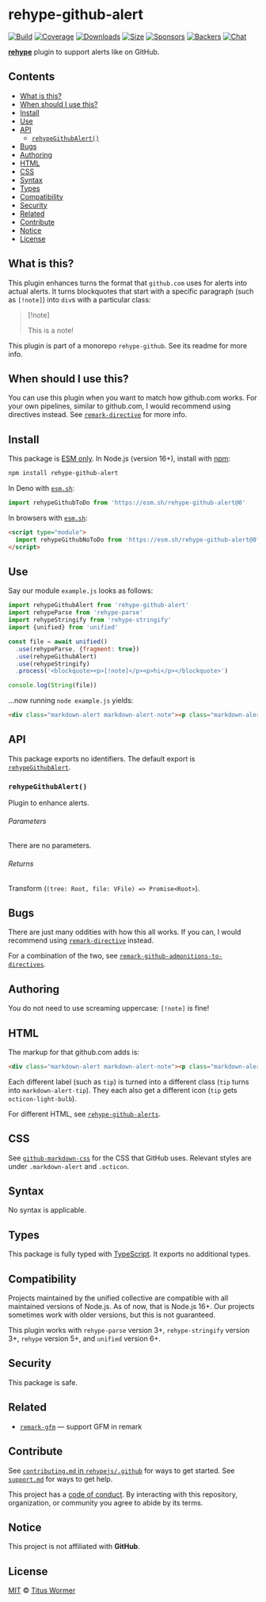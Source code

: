 # rehype-github-alert

[![Build][build-badge]][build]
[![Coverage][coverage-badge]][coverage]
[![Downloads][downloads-badge]][downloads]
[![Size][size-badge]][size]
[![Sponsors][sponsors-badge]][collective]
[![Backers][backers-badge]][collective]
[![Chat][chat-badge]][chat]

**[rehype][]** plugin to support alerts like on GitHub.

## Contents

* [What is this?](#what-is-this)
* [When should I use this?](#when-should-i-use-this)
* [Install](#install)
* [Use](#use)
* [API](#api)
  * [`rehypeGithubAlert()`](#rehypegithubalert)
* [Bugs](#bugs)
* [Authoring](#authoring)
* [HTML](#html)
* [CSS](#css)
* [Syntax](#syntax)
* [Types](#types)
* [Compatibility](#compatibility)
* [Security](#security)
* [Related](#related)
* [Contribute](#contribute)
* [Notice](#notice)
* [License](#license)

## What is this?

This plugin enhances turns the format that `github.com` uses for alerts
into actual alerts.
It turns blockquotes that start with a specific paragraph (such as `[!note]`)
into `div`s with a particular class:

> \[!note]
>
> This is a note!

This plugin is part of a monorepo `rehype-github`.
See its readme for more info.

## When should I use this?

You can use this plugin when you want to match how github.com works.
For your own pipelines,
similar to github.com,
I would recommend using directives instead.
See [`remark-directive`][remark-directive] for more info.

## Install

This package is [ESM only][esm].
In Node.js (version 16+),
install with [npm][]:

```sh
npm install rehype-github-alert
```

In Deno with [`esm.sh`][esmsh]:

```js
import rehypeGithubToDo from 'https://esm.sh/rehype-github-alert@0'
```

In browsers with [`esm.sh`][esmsh]:

```html
<script type="module">
  import rehypeGithubNoToDo from 'https://esm.sh/rehype-github-alert@0?bundle'
</script>
```

## Use

Say our module `example.js` looks as follows:

```js
import rehypeGithubAlert from 'rehype-github-alert'
import rehypeParse from 'rehype-parse'
import rehypeStringify from 'rehype-stringify'
import {unified} from 'unified'

const file = await unified()
  .use(rehypeParse, {fragment: true})
  .use(rehypeGithubAlert)
  .use(rehypeStringify)
  .process('<blockquote><p>[!note]</p><p>hi</p></blockquote>')

console.log(String(file))
```

…now running `node example.js` yields:

```html
<div class="markdown-alert markdown-alert-note"><p class="markdown-alert-title"><svg class="octicon octicon-info mr-2" viewBox="0 0 16 16" version="1.1" width="16" height="16" aria-hidden="true"><path d="M0 8a8 8 0 1 1 16 0A8 8 0 0 1 0 8Zm8-6.5a6.5 6.5 0 1 0 0 13 6.5 6.5 0 0 0 0-13ZM6.5 7.75A.75.75 0 0 1 7.25 7h1a.75.75 0 0 1 .75.75v2.75h.25a.75.75 0 0 1 0 1.5h-2a.75.75 0 0 1 0-1.5h.25v-2h-.25a.75.75 0 0 1-.75-.75ZM8 6a1 1 0 1 1 0-2 1 1 0 0 1 0 2Z"></path></svg>Note</p><p>hi</p></div>
```

## API

This package exports no identifiers.
The default export is
[`rehypeGithubAlert`][api-rehype-github-alert].

### `rehypeGithubAlert()`

Plugin to enhance alerts.

###### Parameters

There are no parameters.

###### Returns

Transform (`(tree: Root, file: VFile) => Promise<Root>`).

## Bugs

There are just many oddities with how this all works.
If you can,
I would recommend using [`remark-directive`][remark-directive] instead.

For a combination of the two,
see
[`remark-github-admonitions-to-directives`][remark-github-admonitions-etc].

## Authoring

You do not need to use screaming uppercase:
`[!note]` is fine!

## HTML

The markup for that github.com adds is:

```html
<div class="markdown-alert markdown-alert-note"><p class="markdown-alert-title"><svg class="octicon octicon-info mr-2" viewBox="0 0 16 16" version="1.1" width="16" height="16" aria-hidden="true"><path d="M0 8a8 8 0 1 1 16 0A8 8 0 0 1 0 8Zm8-6.5a6.5 6.5 0 1 0 0 13 6.5 6.5 0 0 0 0-13ZM6.5 7.75A.75.75 0 0 1 7.25 7h1a.75.75 0 0 1 .75.75v2.75h.25a.75.75 0 0 1 0 1.5h-2a.75.75 0 0 1 0-1.5h.25v-2h-.25a.75.75 0 0 1-.75-.75ZM8 6a1 1 0 1 1 0-2 1 1 0 0 1 0 2Z"></path></svg>Note</p><p>hi</p></div>
```

Each different label (such as `tip`) is turned into a different class
(`tip` turns into `markdown-alert-tip`).
They each also get a different icon (`tip` gets `octicon-light-bulb`).

For different HTML,
see
[`rehype-github-alerts`][rehype-github-alerts].

## CSS

See [`github-markdown-css`][github-markdown-css] for the CSS that GitHub uses.
Relevant styles are under `.markdown-alert` and `.octicon`.

## Syntax

No syntax is applicable.

## Types

This package is fully typed with [TypeScript][].
It exports no additional types.

## Compatibility

Projects maintained by the unified collective are compatible with all maintained
versions of Node.js.
As of now,
that is Node.js 16+.
Our projects sometimes work with older versions,
but this is not guaranteed.

This plugin works with `rehype-parse` version 3+,
`rehype-stringify` version 3+,
`rehype` version 5+,
and `unified` version 6+.

## Security

This package is safe.

## Related

* [`remark-gfm`](https://github.com/remarkjs/remark-gfm)
  — support GFM in remark

## Contribute

See [`contributing.md` in `rehypejs/.github`][contributing] for ways to get
started.
See [`support.md`][support] for ways to get help.

This project has a [code of conduct][coc].
By interacting with this repository,
organization,
or community you agree to abide by its terms.

## Notice

This project is not affiliated with **GitHub**.

## License

[MIT][license] © [Titus Wormer][author]

<!-- Definitions -->

[build-badge]: https://github.com/rehypejs/rehype-github/workflows/main/badge.svg

[build]: https://github.com/rehypejs/rehype-github/actions

[coverage-badge]: https://img.shields.io/codecov/c/github/rehypejs/rehype-github.svg

[coverage]: https://codecov.io/github/rehypejs/rehype-github

[downloads-badge]: https://img.shields.io/npm/dm/rehype-github-color.svg

[downloads]: https://www.npmjs.com/package/rehype-github-color

[size-badge]: https://img.shields.io/bundlephobia/minzip/rehype-github-color.svg

[size]: https://bundlephobia.com/result?p=rehype-github-color

[sponsors-badge]: https://opencollective.com/unified/sponsors/badge.svg

[backers-badge]: https://opencollective.com/unified/backers/badge.svg

[collective]: https://opencollective.com/unified

[chat-badge]: https://img.shields.io/badge/chat-discussions-success.svg

[chat]: https://github.com/rehypejs/rehype/discussions

[npm]: https://docs.npmjs.com/cli/install

[esmsh]: https://esm.sh

[license]: ../../license

[author]: https://wooorm.com

[contributing]: https://github.com/rehypejs/.github/blob/main/contributing.md

[support]: https://github.com/rehypejs/.github/blob/main/support.md

[coc]: https://github.com/rehypejs/.github/blob/main/code-of-conduct.md

[esm]: https://gist.github.com/sindresorhus/a39789f98801d908bbc7ff3ecc99d99c

[typescript]: https://www.typescriptlang.org

[github-markdown-css]: https://github.com/sindresorhus/github-markdown-css

[rehype-github-alerts]: https://github.com/chrisweb/rehype-github-alerts

[rehype]: https://github.com/rehypjs/rehype

[remark-directive]: https://github.com/remarkjs/remark-directive

[remark-github-admonitions-etc]: https://github.com/incentro-ecx/remark-github-admonitions-to-directives

[api-rehype-github-alert]: #rehypegithubalert

